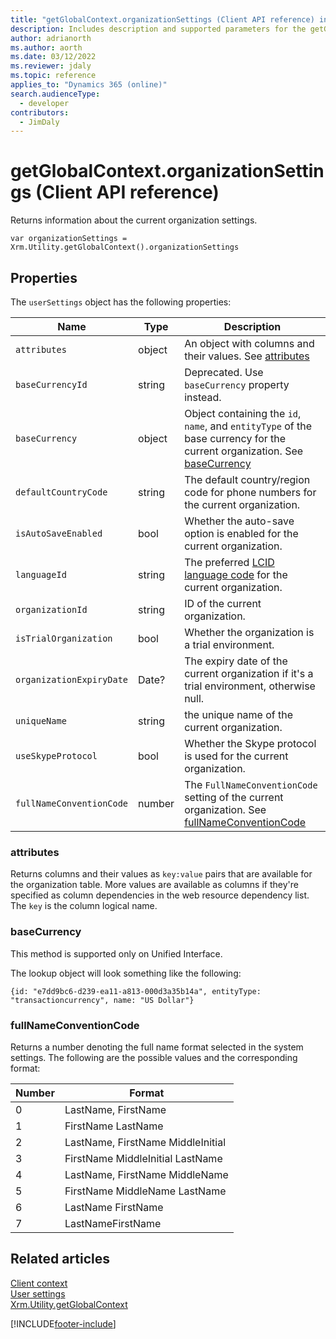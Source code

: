 ```yaml
---
title: "getGlobalContext.organizationSettings (Client API reference) in model-driven apps| MicrosoftDocs"
description: Includes description and supported parameters for the getGlobalContext.organizationSettings method.
author: adrianorth
ms.author: aorth
ms.date: 03/12/2022
ms.reviewer: jdaly
ms.topic: reference
applies_to: "Dynamics 365 (online)"
search.audienceType: 
  - developer
contributors:
  - JimDaly
---
```

# getGlobalContext.organizationSettings (Client API reference)

Returns information about the current organization settings. 

`var organizationSettings = Xrm.Utility.getGlobalContext().organizationSettings`

## Properties

The `userSettings` object has the following properties:


|Name|Type|Description|
|---------|---------|---------|
|`attributes`|object|An object with columns and their values. See [attributes](#attributes)|
|`baseCurrencyId`|string|Deprecated. Use `baseCurrency` property instead.|
|`baseCurrency`|object|Object containing the `id`, `name`, and `entityType` of the base currency for the current organization. See [baseCurrency](#basecurrency)|
|`defaultCountryCode`|string|The default country/region code for phone numbers for the current organization.|
|`isAutoSaveEnabled`|bool|Whether the auto-save option is enabled for the current organization.|
|`languageId`|string|The preferred [LCID language code](/openspecs/office_standards/ms-oe376/6c085406-a698-4e12-9d4d-c3b0ee3dbc4a) for the current organization.|
|`organizationId`|string|ID of the current organization.|
|`isTrialOrganization`|bool|Whether the organization is a trial environment.|
|`organizationExpiryDate`|Date?|The expiry date of the current organization if it's a trial environment, otherwise null.|
|`uniqueName`|string|the unique name of the current organization.|
|`useSkypeProtocol`|bool|Whether the Skype protocol is used for the current organization.|
|`fullNameConventionCode`|number|The `FullNameConventionCode` setting of the current organization. See [fullNameConventionCode](#fullnameconventioncode)|

### attributes

Returns columns and their values as `key:value` pairs that are available for the organization table. More values are available as columns if they're specified as column dependencies in the web resource dependency list. The `key` is the column logical name.

### baseCurrency

This method is supported only on Unified Interface.

The lookup object will look something like the following:

`{id: "e7dd9bc6-d239-ea11-a813-000d3a35b14a", entityType: "transactioncurrency", name: "US Dollar"}`


### fullNameConventionCode

Returns a number denoting the full name format selected in the system settings. The following are the possible values and the corresponding format:

|Number |Format|
|---------|---------|
|0|LastName, FirstName|
|1|FirstName LastName|
|2|LastName, FirstName MiddleInitial|
|3|FirstName MiddleInitial LastName|
|4|LastName, FirstName MiddleName |
|5|FirstName MiddleName LastName |
|6|LastName FirstName|
|7|LastNameFirstName|

## Related articles

[Client context](client.md)   
[User settings](userSettings.md)   
[Xrm.Utility.getGlobalContext](../getGlobalContext.md)

[!INCLUDE[footer-include](../../../../../../includes/footer-banner.md)]
